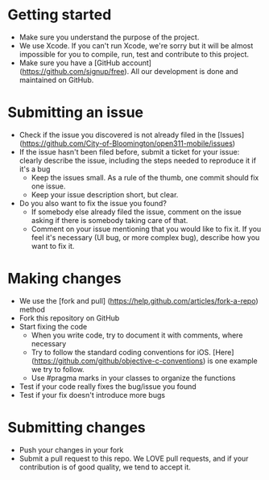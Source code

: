 # Getting started

* Make sure you understand the purpose of the project. 
* We use Xcode. If you can't run Xcode, we're sorry but it will be almost impossible for you to compile, run, test and contribute to this project.
* Make sure you have a [GitHub account] (https://github.com/signup/free). All our development is done and maintained on GitHub. 

# Submitting an issue

* Check if the issue you discovered is not already filed in the [Issues] (https://github.com/City-of-Bloomington/open311-mobile/issues)
* If the issue hasn't been filed before, submit a ticket for your issue: clearly describe the issue, including the steps needed to reproduce it if it's a bug
	* Keep the issues small. As a rule of the thumb, one commit should fix one issue.
	* Keep your issue description short, but clear.
* Do you also want to fix the issue you found?	
	* If somebody else already filed the issue, comment on the issue asking if there is somebody taking care of that.
	* Comment on your issue mentioning that you would like to fix it. If you feel it's necessary (UI bug, or more complex bug), describe how you want to fix it.

# Making changes

* We use the [fork and pull] (https://help.github.com/articles/fork-a-repo) method 
* Fork this repository on GitHub
* Start fixing the code
	* When you write code, try to document it with comments, where necessary
	* Try to follow the standard coding conventions for iOS. [Here] (https://github.com/github/objective-c-conventions) is one example we try to follow.
	* Use #pragma marks in your classes to organize the functions
* Test if your code really fixes the bug/issue you found
* Test if your fix doesn't introduce more bugs

# Submitting changes

* Push your changes in your fork
* Submit a pull request to this repo. We LOVE pull requests, and if your contribution is of good quality, we tend to accept it.




